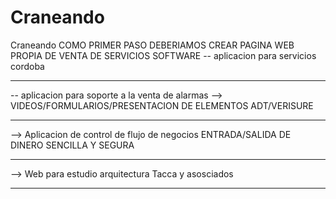 # Craneando
Craneando
COMO PRIMER PASO DEBERIAMOS CREAR PAGINA WEB PROPIA DE VENTA DE SERVICIOS SOFTWARE
-- aplicacion para servicios cordoba
______________________________________________________________
-- aplicacion para soporte a la venta de alarmas 
--> VIDEOS/FORMULARIOS/PRESENTACION DE ELEMENTOS 
ADT/VERISURE 
______________________________________________________________
--> Aplicacion de control de flujo de negocios ENTRADA/SALIDA DE DINERO SENCILLA Y SEGURA 
______________________________________________________________
--> Web para estudio arquitectura Tacca  y asosciados 
______________________________________________________________

